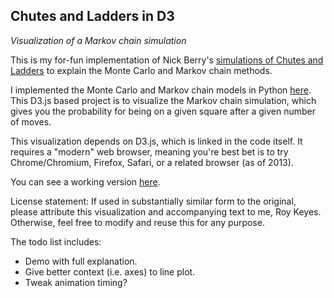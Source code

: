 ## Chutes and Ladders in D3

_Visualization of a Markov chain simulation_

This is my for-fun implementation of Nick Berry's [simulations of Chutes and Ladders](http://www.datagenetics.com/blog/november12011/index.html) to explain the Monte Carlo and Markov chain methods.

I implemented the Monte Carlo and Markov chain models in Python [here](https://github.com/roycoding/chutes-and-ladders). This D3.js based project is to visualize the Markov chain simulation, which gives you the probability for being on a given square after a given number of moves.

This visualization depends on D3.js, which is linked in the code itself. It requires a "modern" web browser, meaning you're best bet is to try Chrome/Chromium, Firefox, Safari, or a related browser (as of 2013).

You can see a working version [here](http://cs.unm.edu/~rkeyes/chutesladders/).

License statement: If used in substantially similar form to the original, please attribute this visualization and accompanying text to me, Roy Keyes. Otherwise, feel free to modify and reuse this for any purpose.

The todo list includes:
* Demo with full explanation.
* Give better context (i.e. axes) to line plot.
* Tweak animation timing?
